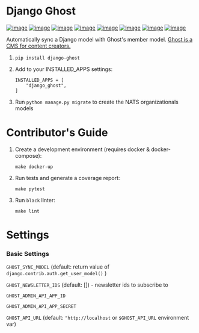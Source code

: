# Django Ghost

[![image](https://img.shields.io/pypi/v/django-ghost)](https://pypi.org/project/django-ghost/) [![image](https://img.shields.io/pypi/pyversions/django-ghost)](https://pypi.org/project/django-ghost/) [![image](https://img.shields.io/pypi/djversions/django-ghost)](https://pypi.org/project/django-ghost/) [![image](https://img.shields.io/pypi/wheel/django-ghost)](https://pypi.org/project/django-ghost/) [![image](https://img.shields.io/discord/773452324692688956)](https://discord.gg/Y848Hq9xKh) [![image](https://img.shields.io/github/workflow/status/bitsy-ai/django-ghost/Test)](https://github.com/bitsy-ai/django-ghost) [![image](https://img.shields.io/codecov/c/github/bitsy-ai/django-ghost)](https://github.com/bitsy-ai/django-ghost) [![image](https://img.shields.io/github/release-date-pre/bitsy-ai/django-ghost)](https://github.com/bitsy-ai/django-ghost)

Automatically sync a Django model with Ghost's member model. [Ghost is a CMS for content creators.](https://ghost.org/)

1. `pip install django-ghost` 

2.  Add to your INSTALLED_APPS settings:

        INSTALLED_APPS = [
            "django_ghost",
        ]

3.  Run `python manage.py migrate` to create the NATS organizationals
    models

Contributor's Guide
====================

1.  Create a development environment (requires docker & docker-compose):

        make docker-up

2.  Run tests and generate a coverage report:

        make pytest

3.  Run `black` linter:

        make lint


Settings
===========

### Basic Settings
`GHOST_SYNC_MODEL` (default: return value of `django.contrib.auth.get_user_model()` )

`GHOST_NEWSLETTER_IDS` (default: []) - newsletter ids to subscribe to

`GHOST_ADMIN_API_APP_ID`

`GHOST_ADMIN_API_APP_SECRET`

`GHOST_API_URL` (default: `"http://localhost` or `$GHOST_API_URL` environment var)

